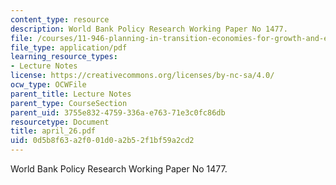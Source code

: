 ```yaml
---
content_type: resource
description: World Bank Policy Research Working Paper No 1477.
file: /courses/11-946-planning-in-transition-economies-for-growth-and-equity-spring-2004/0d5b8f63a2f001d0a2b52f1bf59a2cd2_april_26.pdf
file_type: application/pdf
learning_resource_types:
- Lecture Notes
license: https://creativecommons.org/licenses/by-nc-sa/4.0/
ocw_type: OCWFile
parent_title: Lecture Notes
parent_type: CourseSection
parent_uid: 3755e832-4759-336a-e763-71e3c0fc86db
resourcetype: Document
title: april_26.pdf
uid: 0d5b8f63-a2f0-01d0-a2b5-2f1bf59a2cd2
---
```

World Bank Policy Research Working Paper No 1477.